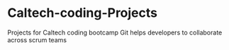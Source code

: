 # Caltech-coding-Projects
Projects for Caltech coding bootcamp
Git helps developers to collaborate across scrum teams
